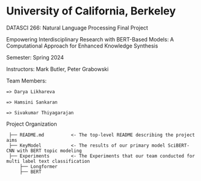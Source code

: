 # University of California, Berkeley

DATASCI 266: Natural Language Processing Final Project 

Empowering Interdisciplinary Research with 
BERT-Based Models: A Computational Approach for Enhanced Knowledge Synthesis

Semester: Spring 2024 

Instructors: Mark Butler, Peter Grabowski

Team Members:

    => Darya Likhareva
  
    => Hamsini Sankaran
  
    => Sivakumar Thiyagarajan
  
 Project Organization
 
     ├── README.md          <- The top-level README describing the project aims
     ├── KeyModel           <- The results of our primary model SciBERT-CNN with BERT topic modeling
     ├── Experiments        <- The Experiments that our team conducted for multi label text classification  
         ├── Longformer
         ├── BERT
     
